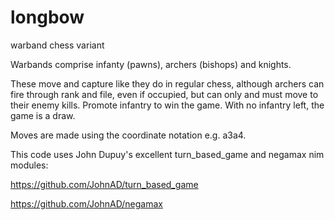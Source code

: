 # longbow
warband chess variant

Warbands comprise infanty (pawns), archers (bishops) and knights.

These move and capture like they do in regular chess, although
archers can fire through rank and file, even if occupied,
but can only and must move to their enemy kills.
Promote infantry to win the game.
With no infantry left, the game is a draw.

Moves are made using the coordinate notation e.g. a3a4.

This code uses John Dupuy's excellent turn_based_game and negamax nim modules:

https://github.com/JohnAD/turn_based_game

https://github.com/JohnAD/negamax
